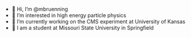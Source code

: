 - 👋 Hi, I’m @mbruenning
- 👀 I’m interested in high energy particle physics
- 🌱 I’m currently working on the CMS experiment at University of Kansas
- 💞️ I am a student at Missouri State University in Springfield

<!---
mbruenning/mbruenning is a ✨ special ✨ repository because its `README.md` (this file) appears on your GitHub profile.
You can click the Preview link to take a look at your changes.
--->
